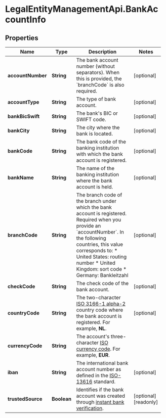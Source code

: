# LegalEntityManagementApi.BankAccountInfo

## Properties

Name | Type | Description | Notes
------------ | ------------- | ------------- | -------------
**accountNumber** | **String** | The bank account number (without separators).   When this is provided, the &#x60;branchCode&#x60; is also required. | [optional] 
**accountType** | **String** | The type of bank account. | [optional] 
**bankBicSwift** | **String** | The bank&#39;s BIC or SWIFT code. | [optional] 
**bankCity** | **String** | The city where the bank is located. | [optional] 
**bankCode** | **String** | The bank code of the banking institution with which the bank account is registered. | [optional] 
**bankName** | **String** | The name of the banking institution where the bank account is held. | [optional] 
**branchCode** | **String** | The branch code of the branch under which the bank account is registered.  Required when you provide an &#x60;accountNumber&#x60;.   In the following countries, this value corresponds to:   * United States: routing number * United Kingdom: sort code * Germany: Bankleitzahl | [optional] 
**checkCode** | **String** | The check code of the bank account. | [optional] 
**countryCode** | **String** | The two-character [ISO 3166-1 alpha-2](https://en.wikipedia.org/wiki/ISO_3166-1_alpha-2) country code where the bank account is registered. For example, **NL**. | [optional] 
**currencyCode** | **String** | The account&#39;s three-character [ISO currency code](https://docs.adyen.com/development-resources/currency-codes). For example, **EUR**. | 
**iban** | **String** | The international bank account number as defined in the [ISO-13616](https://www.iso.org/standard/81090.html) standard. | [optional] 
**trustedSource** | **Boolean** | Identifies if the bank account was created through [instant bank verification](https://docs.adyen.com/release-notes/platforms-and-financial-products#releaseNote&#x3D;2023-05-08-hosted-onboarding). | [optional] [readonly] 


